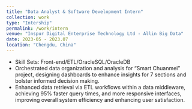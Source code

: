 ```yaml
---
title: "Data Analyst & Software Development Intern"
collection: work
type: "Intership"
permalink: /work/intern
venue: "Inspur Digital Enterprise Technology Ltd - Allin Big Data"
date: 2023-05 - 2023.07
location: "Chengdu, China"
---
```


- Skill Sets: Front-end/ETL/OracleSQL/OracleDB
- Orchestrated data organization and analysis for “Smart Chuanmei” project, designing dashboards to enhance
  insights for 7 sections and bolster informed decision making.
- Enhanced data retrieval via ETL workflows within a data middleware, achieving 95% faster query times, and
  more responsive interfaces, improving overall system efficiency and enhancing user satisfaction.
